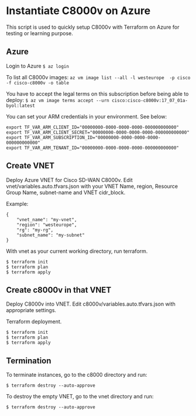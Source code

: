 # Instantiate C8000v on Azure

This script is used to quickly setup C8000v with Terraform on Azure for testing or learning purpose.

## Azure

Login to Azure
`$ az login`

To list all C8000v images:
`az vm image list --all -l westeurope  -p cisco -f cisco-c8000v -o table`

You have to accept the legal terms on this subscription before being able to deploy:
`$ az vm image terms accept --urn cisco:cisco-c8000v:17_07_01a-byol:latest`

You can set your ARM credentials in your environment. See below:
```
export TF_VAR_ARM_CLIENT_ID="00000000-0000-0000-0000-000000000000"
export TF_VAR_ARM_CLIENT_SECRET="00000000-0000-0000-0000-000000000000"
export TF_VAR_ARM_SUBSCRIPTION_ID="00000000-0000-0000-0000-000000000000"
export TF_VAR_ARM_TENANT_ID="00000000-0000-0000-0000-000000000000"
```

## Create VNET

Deploy Azure VNET for Cisco SD-WAN C8000v. Edit vnet/variables.auto.tfvars.json with your VNET Name, region, Resource Group Name, subnet-name and VNET cidr_block.

Example:
```
{
    "vnet_name": "my-vnet",
    "region": "westeurope",
    "rg": "my-rg",
    "subnet_name": "my-subnet"
}
```

With vnet as your current working directory, run terraform.
```
$ terraform init
$ terraform plan
$ terraform apply
```

## Create c8000v in that VNET

Deploy C8000v into VNET. Edit c8000v/variables.auto.tfvars.json with appropriate settings.

Terraform deployment.
```
$ terraform init
$ terraform plan
$ terraform apply
```


## Termination

To terminate instances, go to the c8000 directory and run:
```
$ terraform destroy --auto-approve
```

To destroy the empty VNET, go to the vnet directory and run:
```
$ terraform destroy --auto-approve
```

